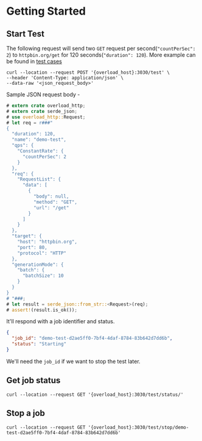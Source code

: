 # Getting Started
## Start Test
The following request will send two `GET` request per second(`"countPerSec": 2`) to `httpbin.org/get` for 120
seconds(`"duration": 120`). More example can be found in [test cases](https://github.com/eipi1/overload/tree/main/tests/src/resources)
```shell
curl --location --request POST '{overload_host}:3030/test' \
--header 'Content-Type: application/json' \
--data-raw '<json_request_body>'
```

Sample JSON request body -

```rust
# extern crate overload_http;
# extern crate serde_json;
# use overload_http::Request;
# let req = r###"
{
  "duration": 120,
  "name": "demo-test",
  "qps": {
    "ConstantRate": {
      "countPerSec": 2
    }
  },
  "req": {
    "RequestList": {
      "data": [
        {
          "body": null,
          "method": "GET",
          "url": "/get"
        }
      ]
    }
  },
  "target": {
    "host": "httpbin.org",
    "port": 80,
    "protocol": "HTTP"
  },
  "generationMode": {
    "batch": {
      "batchSize": 10
    }
  }
}
# "###;
# let result = serde_json::from_str::<Request>(req);
# assert!(result.is_ok());
```

It'll respond with a job identifier and status.
```json
{
  "job_id": "demo-test-d2ae5ff0-7bf4-4daf-8784-83b642d7dd6b",
  "status": "Starting"
}
```
We'll need the `job_id` if we want to stop the test later.

## Get job status
```shell
curl --location --request GET '{overload_host}:3030/test/status/'
```
## Stop a job
```shell
curl --location --request GET '{overload_host}:3030/test/stop/demo-test-d2ae5ff0-7bf4-4daf-8784-83b642d7dd6b'
```